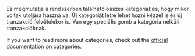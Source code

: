 Ez megmutatja a rendszerben található összes kategóriát és, hogy mikor voltak utoljára használva. Új kategóriát létre lehet hozni kézzel is és új tranzakció felvételekor is. Van egy speciális gomb a kategória nélküli tranzakcióknak.

If you want to read more about categories, check out the [official documentation on categories](https://docs.firefly-iii.org/concepts/categories).